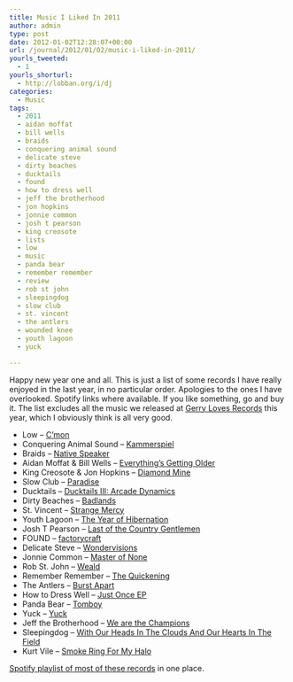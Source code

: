 ```yaml
---
title: Music I Liked In 2011
author: admin
type: post
date: 2012-01-02T12:28:07+00:00
url: /journal/2012/01/02/music-i-liked-in-2011/
yourls_tweeted:
  - 1
yourls_shorturl:
  - http://lobban.org/i/dj
categories:
  - Music
tags:
  - 2011
  - aidan moffat
  - bill wells
  - braids
  - conquering animal sound
  - delicate steve
  - dirty beaches
  - ducktails
  - found
  - how to dress well
  - jeff the brotherhood
  - jon hopkins
  - jonnie common
  - josh t pearson
  - king creosote
  - lists
  - low
  - music
  - panda bear
  - remember remember
  - review
  - rob st john
  - sleepingdog
  - slow club
  - st. vincent
  - the antlers
  - wounded knee
  - youth lagoon
  - yuck

---
```

Happy new year one and all. This is just a list of some records I have really enjoyed in the last year, in no particular order. Apologies to the ones I have overlooked. Spotify links where available. If you like something, go and buy it. The list excludes all the music we released at [Gerry Loves Records][1] this year, which I obviously think is all very good.

  * Low &#8211; [C&#8217;mon][2]
  * Conquering Animal Sound &#8211; [Kammerspiel][3]
  * Braids &#8211; [Native Speaker][4]
  * Aidan Moffat & Bill Wells &#8211; [Everything&#8217;s Getting Older][5]
  * King Creosote & Jon Hopkins &#8211; [Diamond Mine][6]
  * Slow Club &#8211; [Paradise][7]
  * Ducktails &#8211; [Ducktails III: Arcade Dynamics][8]
  * Dirty Beaches &#8211; [Badlands][9]
  * St. Vincent &#8211; [Strange Mercy][10]
  * Youth Lagoon &#8211; [The Year of Hibernation][11]
  * Josh T Pearson &#8211; [Last of the Country Gentlemen][12]
  * FOUND &#8211; [factorycraft][13]
  * Delicate Steve &#8211; [Wondervisions][14]
  * Jonnie Common &#8211; [Master of None][15]
  * Rob St. John &#8211; [Weald][16]
  * Remember Remember &#8211; [The Quickening][17]
  * The Antlers &#8211; [Burst Apart][18]
  * How to Dress Well &#8211; [Just Once EP][19]
  * Panda Bear &#8211; [Tomboy][20]
  * Yuck &#8211; [Yuck][21]
  * Jeff the Brotherhood &#8211; [We are the Champions][22]
  * Sleepingdog &#8211; [With Our Heads In The Clouds And Our Hearts In The Field][23]
  * Kurt Vile &#8211; [Smoke Ring For My Halo][24]

<div>
  <a href="http://open.spotify.com/user/nonimage/playlist/7kznBNrtFnIxp9Dl1iMGeu">Spotify playlist of most of these records</a> in one place.
</div>

&nbsp;

 [1]: http://gerrylovesrecords.com
 [2]: http://open.spotify.com/album/3cWU7pThOf8iew2epGbitE
 [3]: http://soundcloud.com/gizeh/sets/gzh27
 [4]: http://open.spotify.com/album/0PGCEhJHCujgvt0neyg1qG
 [5]: http://open.spotify.com/album/3GMuRdRY13Ui3jUE1oWG2f
 [6]: http://open.spotify.com/album/1Xl61j4RzKINfWTojz51BJ
 [7]: http://open.spotify.com/album/3EMfhZXmhhhRvBff1Vq6hj
 [8]: http://grooveshark.com/#/album/Ducktails+III+Arcade+Dynamics/4814879
 [9]: http://open.spotify.com/album/2vW79BiE5ngvlFe7JMcBAx
 [10]: http://open.spotify.com/album/1Lci4bx7JIuCC8pnBNX7ds
 [11]: http://open.spotify.com/album/4oGbmR7dENuqtRyvX8MShq
 [12]: http://open.spotify.com/album/2HHRU6oiRsNY2Lw6FK5Qgd
 [13]: http://open.spotify.com/album/4SZ66yaEWcjHSev7GnNB5E
 [14]: http://open.spotify.com/album/1Q8w498Na2yvLRsGYYhjYJ
 [15]: http://open.spotify.com/album/23svHLZdFBj404C8MozwUH
 [16]: http://open.spotify.com/album/3hEdwpIp2FtNocPaCVJLgd
 [17]: http://open.spotify.com/album/3ykva3gySTfDhTRygMvlF3
 [18]: http://open.spotify.com/album/7JbKzvSocR9gZHKTnLAe3v
 [19]: http://open.spotify.com/album/3oHNHGHV5u2OOwArhVmOYf
 [20]: http://open.spotify.com/album/4ii8Me3xykmM836KfBgmRa
 [21]: http://open.spotify.com/album/4A5nCDuPk7HbcyvR6X0d8h
 [22]: http://open.spotify.com/album/1hUW9TSBYr03wL4X5JMGOP
 [23]: http://open.spotify.com/album/02Fs86qodu7HBpzaj6W3Fs
 [24]: http://open.spotify.com/album/32a7BrNNTAu7BVb6DcsMLP